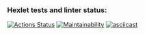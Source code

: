 ### Hexlet tests and linter status:
[![Actions Status](https://github.com/ShiY4/frontend-project-46/actions/workflows/hexlet-check.yml/badge.svg)](https://github.com/ShiY4/frontend-project-46/actions)
[![Maintainability](https://api.codeclimate.com/v1/badges/2dac132f3526417f5f22/maintainability)](https://codeclimate.com/github/ShiY4/frontend-project-46/maintainability)
[![asciicast](https://asciinema.org/a/ct4WlwXSdtmErfTBIc5kjXTeV.svg)](https://asciinema.org/a/ct4WlwXSdtmErfTBIc5kjXTeV)